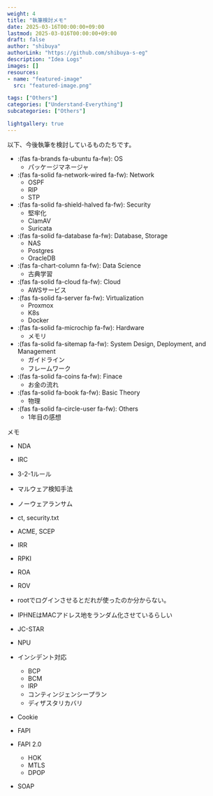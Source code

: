 ```yaml
---
weight: 4
title: "執筆検討メモ"
date: 2025-03-16T00:00:00+09:00
lastmod: 2025-03-016T00:00:00+09:00
draft: false
author: "shibuya"
authorLink: "https://github.com/shibuya-s-eg"
description: "Idea Logs"
images: []
resources:
- name: "featured-image"
  src: "featured-image.png"

tags: ["Others"]
categories: ["Understand-Everything"]
subcategories: ["Others"]

lightgallery: true
---
```


以下、今後執筆を検討しているものたちです。

* :(fas fa-brands fa-ubuntu fa-fw): OS
    * パッケージマネージャ
* :(fas fa-solid fa-network-wired fa-fw): Network
    * OSPF
    * RIP
    * STP
* :(fas fa-solid fa-shield-halved fa-fw): Security
    * 堅牢化
    * ClamAV
    * Suricata
* :(fas fa-solid fa-database fa-fw): Database, Storage
    * NAS
    * Postgres
    * OracleDB
* :(fas fa-chart-column fa-fw): Data Science
    * 古典学習
* :(fas fa-solid fa-cloud fa-fw): Cloud
    * AWSサービス
* :(fas fa-solid fa-server fa-fw): Virtualization
    * Proxmox
    * K8s
    * Docker
* :(fas fa-solid fa-microchip fa-fw): Hardware
    * メモリ
* :(fas fa-solid fa-sitemap fa-fw): System Design, Deployment, and Management
    * ガイドライン
    * フレームワーク
* :(fas fa-solid fa-coins fa-fw): Finace
    * お金の流れ
* :(fas fa-solid fa-book fa-fw): Basic Theory
    * 物理
* :(fas fa-solid fa-circle-user fa-fw): Others
    * 1年目の感想


メモ

* NDA



* IRC
* 3-2-1ルール
* マルウェア検知手法
* ノーウェアランサム
* ct,  security.txt
* ACME, SCEP
* IRR
* RPKI
* ROA
* ROV
* rootでログインさせるとだれが使ったのか分からない。
* IPHNEはMACアドレス地をランダム化させているらしい
* JC-STAR
* NPU
* インシデント対応
    * BCP
    * BCM
    * IRP
    * コンティンジェンシープラン
    * ディザスタリカバリ




* Cookie

* FAPI
* FAPI 2.0
    * HOK
    * MTLS
    * DPOP



* SOAP




